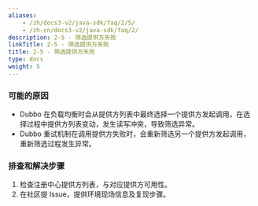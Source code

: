 ```yaml
---
aliases:
    - /zh/docs3-v2/java-sdk/faq/2/5/
    - /zh-cn/docs3-v2/java-sdk/faq/2/
description: 2-5 - 筛选提供方失败
linkTitle: 2-5 - 筛选提供方失败
title: 2-5 - 筛选提供方失败
type: docs
weight: 5
---
```






### 可能的原因

* Dubbo 在负载均衡时会从提供方列表中最终选择一个提供方发起调用，在选择过程中提供方列表变动，发生读写冲突，导致筛选异常。
* Dubbo 重试机制在调用提供方失败时，会重新筛选另一个提供方发起调用，重新筛选过程发生异常。

### 排查和解决步骤
1. 检查注册中心提供方列表，与对应提供方可用性。
2. 在社区提 Issue，提供环境现场信息及复现步骤。